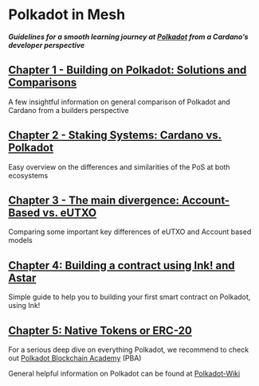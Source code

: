 # Polkadot in Mesh

**_Guidelines for a smooth learning journey at [Polkadot](https://polkadot.com/) from a Cardano’s developer perspective_**

## [Chapter 1 - Building on Polkadot: Solutions and Comparisons](100/1001.md)
A few insightful information on general comparison of Polkadot and Cardano from a builders perspective

## [Chapter 2 - Staking Systems: Cardano vs. Polkadot](100/1002.md)
Easy overview on the differences and similarities of the PoS at both ecosystems

## [Chapter 3 - The main divergence: Account-Based vs. eUTXO](100/1003.md)
Comparing some important key differences of eUTXO and Account based models

## [Chapter 4: Building a contract using Ink! and Astar](200/2001.md)
Simple guide to help you to building your first smart contract on Polkadot, using Ink!

## [Chapter 5: Native Tokens or ERC-20](200/2002.md)

For a serious deep dive on everything Polkadot, we recommend to check out [Polkadot Blockchain Academy](https://polkadot.academy/) (PBA)

General helpful information on Polkadot can be found at [Polkadot-Wiki](https://wiki.polkadot.network/)
